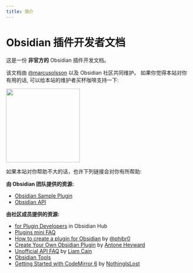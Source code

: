 ```yaml
---
title: 简介
---
```

# Obsidian 插件开发者文档

这是一份 **非官方的** Obsidian 插件开发文档。

该文档由 [@marcusolsson](https://github.com/marcusolsson) 以及 Obsidian 社区共同维护。 如果你觉得本站对你有用的话, 可以给本站的维护者买杯咖啡支持一下:

<a href="https://buymeacoffee.com/marcusolsson">
  <img src="/images/default-violet.webp" width="200" />
</a>

如果本站对你帮助不大的话，也许下列链接会对你有所帮助:

**由 Obsidian 团队提供的资源:**

- [Obsidian Sample Plugin](https://github.com/obsidianmd/obsidian-sample-plugin)
- [Obsidian API](https://github.com/obsidianmd/obsidian-api)

**由社区成员提供的资源:**

- [for Plugin Developers](https://publish.obsidian.md/hub/04+-+Guides%2C+Workflows%2C+%26+Courses/for+Plugin+Developers "for Plugin Developers - Obsidian Hub - Obsidian Publish") in Obsidian Hub
- [Plugins mini FAQ](https://forum.obsidian.md/t/plugins-mini-faq/7737)
- [How to create a plugin for Obsidian](https://www.youtube.com/watch?v=XaES2G3PVpg) by [@phibr0](https://github.com/phibr0)
- [Create Your Own Obsidian Plugin](https://www.youtube.com/watch?v=9lA-jaMNS0k) by [Antone Heyward](https://www.youtube.com/channel/UC9w43btR2UUsfR6ZUf3AlqQ)
- [Unofficial API FAQ](https://liamca.in/Obsidian/API+FAQ/index) by [Liam Cain](https://liamca.in)
- [Obsidian Tools](https://github.com/obsidian-tools/obsidian-tools)
- [Getting Started with CodeMirror 6](https://github.com/nothingislost/obsidian-cm6-attributes#getting-started-with-codemirror-6) by [NothingIsLost](https://github.com/nothingislost)
